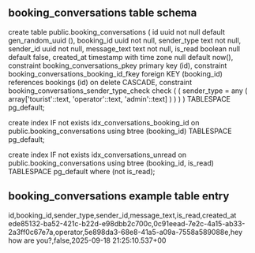 ## booking_conversations table schema

create table public.booking_conversations (
  id uuid not null default gen_random_uuid (),
  booking_id uuid not null,
  sender_type text not null,
  sender_id uuid not null,
  message_text text not null,
  is_read boolean null default false,
  created_at timestamp with time zone null default now(),
  constraint booking_conversations_pkey primary key (id),
  constraint booking_conversations_booking_id_fkey foreign KEY (booking_id) references bookings (id) on delete CASCADE,
  constraint booking_conversations_sender_type_check check (
    (
      sender_type = any (
        array['tourist'::text, 'operator'::text, 'admin'::text]
      )
    )
  )
) TABLESPACE pg_default;

create index IF not exists idx_conversations_booking_id on public.booking_conversations using btree (booking_id) TABLESPACE pg_default;

create index IF not exists idx_conversations_unread on public.booking_conversations using btree (booking_id, is_read) TABLESPACE pg_default
where
  (not is_read);

## booking_conversations example table entry

id,booking_id,sender_type,sender_id,message_text,is_read,created_at
ede85132-ba52-421c-b22d-e98dbb2c700c,0c91eead-7e2c-4a15-ab33-2a3ff0c67e7a,operator,5e898da3-68e8-41a5-a09a-7558a589088e,hey how are you?,false,2025-09-18 21:25:10.537+00